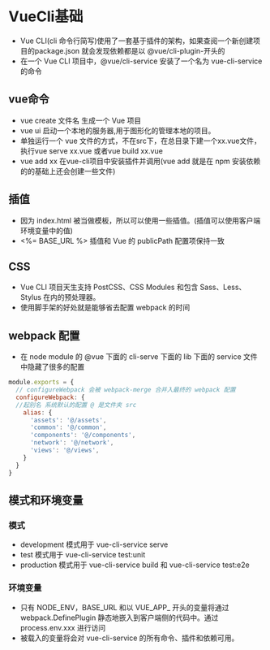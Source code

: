 <!--
 * @Author: xujie 1607526161@qq.com
 * @Date: 2022-05-25 23:06:32
 * @LastEditors: x09898 coder_xujie@163.com
 * @LastEditTime: 2022-12-26 16:26:40
 * @FilePath: \HTML-CSS-Javascript-\Vue框架\Vue 脚手架\VueCli\VueCli基础.md
 * @Description:
-->
# VueCli基础

* Vue CLI(cli 命令行简写)使用了一套基于插件的架构，如果查阅一个新创建项目的package.json 就会发现依赖都是以 @vue/cli-plugin-开头的
* 在一个 Vue CLI 项目中，@vue/cli-service 安装了一个名为 vue-cli-service 的命令

## vue命令

* vue create 文件名 生成一个 Vue 项目
* vue ui 启动一个本地的服务器,用于图形化的管理本地的项目。
* 单独运行一个 vue 文件的方式，不在src下，在总目录下建一个xx.vue文件，执行vue serve xx.vue 或者vue build xx.vue
* vue add xx  在vue-cli项目中安装插件并调用(vue add 就是在 npm 安装依赖的的基础上还会创建一些文件)

## 插值

* 因为 index.html 被当做模板，所以可以使用一些插值。(插值可以使用客户端环境变量中的值)
* <%= BASE_URL %> 插值和 Vue 的 publicPath 配置项保持一致

## CSS

* Vue CLI 项目天生支持 PostCSS、CSS Modules 和包含 Sass、Less、Stylus 在内的预处理器。
* 使用脚手架的好处就是能够省去配置 webpack 的时间

## webpack 配置

* 在 node module 的 @vue 下面的 cli-serve 下面的 lib 下面的 service 文件中隐藏了很多的配置

```js
module.exports = {
  // configureWebpack 会被 webpack-merge 合并入最终的 webpack 配置
  configureWebpack: {
  //起别名 系统默认的配置 @ 是文件夹 src
    alias: {
      'assets': '@/assets',
      'common': '@/common',
      'components': '@/components',
      'network': '@/network',
      'views': '@/views',
    }
  }
}
```

## 模式和环境变量

### 模式

* development 模式用于 vue-cli-service serve
* test 模式用于 vue-cli-service test:unit
* production 模式用于 vue-cli-service build 和 vue-cli-service test:e2e

### 环境变量

* 只有 NODE_ENV，BASE_URL 和以 VUE_APP_ 开头的变量将通过 webpack.DefinePlugin 静态地嵌入到客户端侧的代码中。通过 process.env.xxx 进行访问
* 被载入的变量将会对 vue-cli-service 的所有命令、插件和依赖可用。
